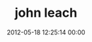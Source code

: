 ---
title: "john leach"
date: 2012-05-18 12:25:14 00:00
permalink: /leachster
twitter: "leachster"
likes: [55]
id: 290
gravatar: "http://www.gravatar.com/avatar/afdce17ea8c7ec2fbc633d238fbfbd8f"
---